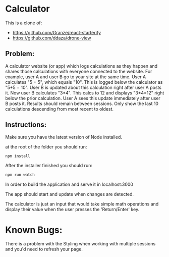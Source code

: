 # Calculator

This is a clone of:
  - https://github.com/Granze/react-starterify 
  - https://github.com/ddaza/drone-view

## Problem:

A calculator website (or app) which logs calculations as they happen and shares those calculations with everyone connected to the website. 
For example, user A and user B go to your site at the same time. User A calculates "5 + 5", which equals "10". 
This is logged below the calculator as "5+5 = 10". User B is updated about this calculation right after user A posts it. 
Now user B calculates "3\*4". This calcs to 12 and displays "3\*4=12" right below the prior calculation. 
User A sees this update immediately after user B posts it. Results should remain between sessions. Only show the last 10 calculations descending from most recent to oldest.


## Instructions: 

Make sure you have the latest version of Node installed.

at the root of the folder you should run:
```bash
npm install
```
After the installer finished you should run: 

```bash
npm run watch
```
In order to build the application and serve it in localhost:3000

The app should start and update when changes are detected.

The calculator is just an input that would take simple math operations and display their value when the user presses the 'Return/Enter' key.

# Known Bugs: 

There is a problem with the Styling when working with multiple sessions and you'd need to refresh your page.
